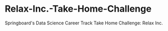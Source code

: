 # Relax-Inc.-Take-Home-Challenge

Springboard's Data Science Career Track Take Home Challenge: Relax Inc. 

